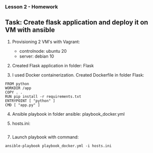 ### Lesson 2 - Homework

## Task: Create flask application and deploy it on VM with ansible

1. Provisioning 2 VM's with Vagrant:
    - controlnode: ubuntu 20
    - server: debian 10

2. Created Flask application in folder: Flask

3. I used Docker containerization. Created Dockerfile in folder Flask:

```
FROM python
WORKDIR /app
COPY . .
RUN pip install -r requirements.txt
ENTRYPOINT [ "python" ]
CMD [ "app.py" ]
```

4. Ansible playbook in folder ansible: playbook_docker.yml

5. hosts.ini:
```buildoutcfg

```
7. Launch playbook with command:
```buildoutcfg
ansible-playbook playbook_docker.yml -i hosts.ini
```